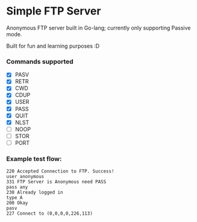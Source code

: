 <h1> Simple FTP Server </h1>

Anonymous FTP server built in Go-lang; currently only supporting Passive mode.

Built for fun and learning purposes :D 

<h3> Commands supported </h3>

- [x] PASV
- [x] RETR
- [x] CWD
- [x] CDUP
- [x] USER
- [x] PASS
- [x] QUIT
- [x] NLST
- [ ] NOOP
- [ ] STOR
- [ ] PORT

<h3> Example test flow: </h3>

```
220 Accepted Connection to FTP. Success!
user anonymous
331 FTP Server is Anonymous need PASS
pass any
230 Already logged in
type A
200 Okay
pasv
227 Connect to (0,0,0,0,226,113)
```
